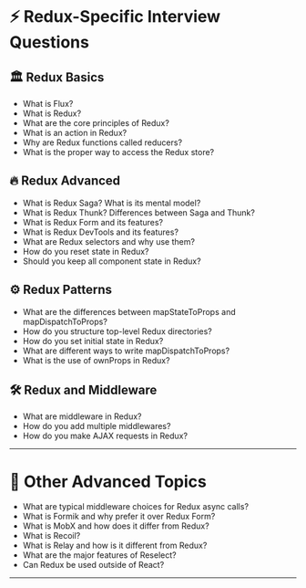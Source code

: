 

# ⚡ Redux-Specific Interview Questions

## 🏛️ Redux Basics
- What is Flux?
- What is Redux?
- What are the core principles of Redux?
- What is an action in Redux?
- Why are Redux functions called reducers?
- What is the proper way to access the Redux store?

## 🔥 Redux Advanced
- What is Redux Saga? What is its mental model?
- What is Redux Thunk? Differences between Saga and Thunk?
- What is Redux Form and its features?
- What is Redux DevTools and its features?
- What are Redux selectors and why use them?
- How do you reset state in Redux?
- Should you keep all component state in Redux?

## ⚙️ Redux Patterns
- What are the differences between mapStateToProps and mapDispatchToProps?
- How do you structure top-level Redux directories?
- How do you set initial state in Redux?
- What are different ways to write mapDispatchToProps?
- What is the use of ownProps in Redux?

## 🛠️ Redux and Middleware
- What are middleware in Redux?
- How do you add multiple middlewares?
- How do you make AJAX requests in Redux?

---

# 🧩 Other Advanced Topics
- What are typical middleware choices for Redux async calls?
- What is Formik and why prefer it over Redux Form?
- What is MobX and how does it differ from Redux?
- What is Recoil?
- What is Relay and how is it different from Redux?
- What are the major features of Reselect?
- Can Redux be used outside of React?

---


